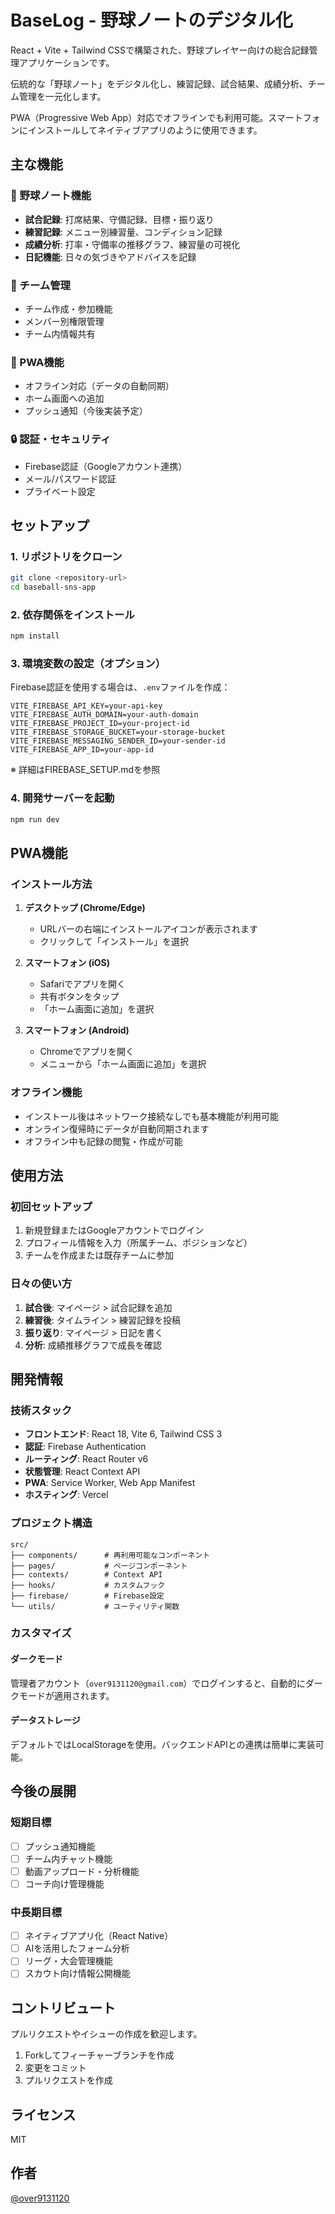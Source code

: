 # BaseLog - 野球ノートのデジタル化

React + Vite + Tailwind CSSで構築された、野球プレイヤー向けの総合記録管理アプリケーションです。

伝統的な「野球ノート」をデジタル化し、練習記録、試合結果、成績分析、チーム管理を一元化します。

PWA（Progressive Web App）対応でオフラインでも利用可能。スマートフォンにインストールしてネイティブアプリのように使用できます。

## 主な機能

### 📓 野球ノート機能
- **試合記録**: 打席結果、守備記録、目標・振り返り
- **練習記録**: メニュー別練習量、コンディション記録
- **成績分析**: 打率・守備率の推移グラフ、練習量の可視化
- **日記機能**: 日々の気づきやアドバイスを記録

### 👥 チーム管理
- チーム作成・参加機能
- メンバー別権限管理
- チーム内情報共有

### 📱 PWA機能
- オフライン対応（データの自動同期）
- ホーム画面への追加
- プッシュ通知（今後実装予定）

### 🔒 認証・セキュリティ
- Firebase認証（Googleアカウント連携）
- メール/パスワード認証
- プライベート設定

## セットアップ

### 1. リポジトリをクローン
```bash
git clone <repository-url>
cd baseball-sns-app
```

### 2. 依存関係をインストール
```bash
npm install
```

### 3. 環境変数の設定（オプション）

Firebase認証を使用する場合は、`.env`ファイルを作成：

```env
VITE_FIREBASE_API_KEY=your-api-key
VITE_FIREBASE_AUTH_DOMAIN=your-auth-domain
VITE_FIREBASE_PROJECT_ID=your-project-id
VITE_FIREBASE_STORAGE_BUCKET=your-storage-bucket
VITE_FIREBASE_MESSAGING_SENDER_ID=your-sender-id
VITE_FIREBASE_APP_ID=your-app-id
```

※ 詳細はFIREBASE_SETUP.mdを参照

### 4. 開発サーバーを起動
```bash
npm run dev
```

## PWA機能

### インストール方法

1. **デスクトップ (Chrome/Edge)**
   - URLバーの右端にインストールアイコンが表示されます
   - クリックして「インストール」を選択

2. **スマートフォン (iOS)**
   - Safariでアプリを開く
   - 共有ボタンをタップ
   - 「ホーム画面に追加」を選択

3. **スマートフォン (Android)**
   - Chromeでアプリを開く
   - メニューから「ホーム画面に追加」を選択

### オフライン機能

- インストール後はネットワーク接続なしでも基本機能が利用可能
- オンライン復帰時にデータが自動同期されます
- オフライン中も記録の閲覧・作成が可能

## 使用方法

### 初回セットアップ
1. 新規登録またはGoogleアカウントでログイン
2. プロフィール情報を入力（所属チーム、ポジションなど）
3. チームを作成または既存チームに参加

### 日々の使い方
1. **試合後**: マイページ > 試合記録を追加
2. **練習後**: タイムライン > 練習記録を投稿
3. **振り返り**: マイページ > 日記を書く
4. **分析**: 成績推移グラフで成長を確認

## 開発情報

### 技術スタック
- **フロントエンド**: React 18, Vite 6, Tailwind CSS 3
- **認証**: Firebase Authentication
- **ルーティング**: React Router v6
- **状態管理**: React Context API
- **PWA**: Service Worker, Web App Manifest
- **ホスティング**: Vercel

### プロジェクト構造
```
src/
├── components/      # 再利用可能なコンポーネント
├── pages/           # ページコンポーネント
├── contexts/        # Context API
├── hooks/           # カスタムフック
├── firebase/        # Firebase設定
└── utils/           # ユーティリティ関数
```

### カスタマイズ

#### ダークモード
管理者アカウント（`over9131120@gmail.com`）でログインすると、自動的にダークモードが適用されます。

#### データストレージ
デフォルトではLocalStorageを使用。バックエンドAPIとの連携は簡単に実装可能。

## 今後の展開

### 短期目標
- [ ] プッシュ通知機能
- [ ] チーム内チャット機能
- [ ] 動画アップロード・分析機能
- [ ] コーチ向け管理機能

### 中長期目標
- [ ] ネイティブアプリ化（React Native）
- [ ] AIを活用したフォーム分析
- [ ] リーグ・大会管理機能
- [ ] スカウト向け情報公開機能

## コントリビュート

プルリクエストやイシューの作成を歓迎します。

1. Forkしてフィーチャーブランチを作成
2. 変更をコミット
3. プルリクエストを作成

## ライセンス

MIT

## 作者

[@over9131120](https://github.com/over9131120)